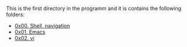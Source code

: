 This is the first directory in the programm and it is contains the following folders:

- [0x00. Shell, navigation](./0x00-Shell_navigation/)
- [0x01. Emacs](./0x01-Emacs/)
- [0x02. vi](./0x02-Vi/)
